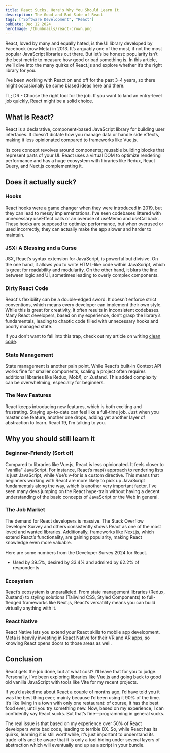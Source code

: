 ```yaml
---
title: React Sucks. Here's Why You Should Learn It.
description: The Good and Bad Side of React
tags: ["Software Development", "React"]
pubDate: Dec 12 2024
heroImage: /thumbnails/react-crown.png
---
```


React, loved by many and equally hated, is the UI library developed by Facebook (now Meta) in 2013. It’s arguably one of the most, if not the most popular JavaScript libraries out there. But let’s be honest: popularity isn’t the best metric to measure how good or bad something is. In this article, we’ll dive into the many quirks of React.js and explore whether it’s the right library for you.

I’ve been working with React on and off for the past 3–4 years, so there might occasionally be some biased ideas here and there.

TL; DR - Choose the right tool for the job. If you want to land an entry-level job quickly, React might be a solid choice.

## What is React?

React is a declarative, component-based JavaScript library for building user interfaces. It doesn’t dictate how you manage data or handle side effects, making it less opinionated compared to frameworks like Vue.js.

Its core concept revolves around components; reusable building blocks that represent parts of your UI. React uses a virtual DOM to optimize rendering performance and has a huge ecosystem with libraries like Redux, React Query, and Next.js complementing it.

## Does it actually suck?

### Hooks

React hooks were a game changer when they were introduced in 2019, but they can lead to messy implementations. I’ve seen codebases littered with unnecessary useEffect calls or an overuse of useMemo and useCallback. These hooks are supposed to optimize performance, but when overused or used incorrectly, they can actually make the app slower and harder to maintain.

### JSX: A Blessing and a Curse

JSX, React’s syntax extension for JavaScript, is powerful but divisive. On the one hand, it allows you to write HTML-like code within JavaScript, which is great for readability and modularity. On the other hand, it blurs the line between logic and UI, sometimes leading to overly complex components.

### Dirty React Code

React's flexibility can be a double-edged sword. It doesn’t enforce strict conventions, which means every developer can implement their own style. While this is great for creativity, it often results in inconsistent codebases. Many React developers, based on my experience, don’t grasp the library’s fundamentals, leading to chaotic code filled with unnecessary hooks and poorly managed state.

If you don't want to fall into this trap, check out my article on writing [clean code](/blog/clean-code).

### State Management

State management is another pain point. While React’s built-in Context API works fine for smaller components, scaling a project often requires additional libraries like Redux, MobX, or Zustand. This added complexity can be overwhelming, especially for beginners.

### The New Features

React keeps introducing new features, which is both exciting and frustrating. Staying up-to-date can feel like a full-time job. Just when you master one feature, another one drops, adding yet another layer of abstraction to learn. React 19, I'm talking to you.

## Why you should still learn it

### Beginner-Friendly (Sort of)

Compared to libraries like Vue.js, React is less opinionated. It feels closer to "vanilla" JavaScript. For instance, React’s map() approach to rendering lists is just JavaScript, while Vue’s v-for is a custom directive. This means that beginners working with React are more likely to pick up JavaScript fundamentals along the way, which is another very important factor. I've seen many devs jumping on the React hype-train without having a decent understanding of the basic concepts of JavaScript or the Web in general.

### The Job Market

The demand for React developers is massive. The Stack Overflow Developer Survey and others consistently shows React as one of the most loved and wanted libraries. Additionally, frameworks like Next.js, which extend React’s functionality, are gaining popularity, making React knowledge even more valuable.

Here are some numbers from the Developer Survey 2024 for React.

- Used by 39.5%, desired by 33.4% and admired by 62.2% of respondents

### Ecosystem

React’s ecosystem is unparalleled. From state management libraries (Redux, Zustand) to styling solutions (Tailwind CSS, Styled Components) to full-fledged frameworks like Next.js, React’s versatility means you can build virtually anything with it.

### React Native

React Native lets you extend your React skills to mobile app development. Meta is heavily investing in React Native for their VR and AR apps, so knowing React opens doors to those areas as well.

## Conclusion

React gets the job done, but at what cost? I’ll leave that for you to judge. Personally, I’ve been exploring libraries like Vue.js and going back to good old vanilla JavaScript with tools like Vite for my recent projects.

If you’d asked me about React a couple of months ago, I’d have told you it was the best thing ever; mainly because I’d been using it 90% of the time. It’s like living in a town with only one restaurant: of course, it has the best food ever, until you try something new. Now, based on my experience, I can confidently say React sucks. But that’s fine—programming in general sucks.

The real issue is that based on my experience over 50% of React developers write bad code, leading to terrible DX. So, while React has its quirks, learning it is still worthwhile, it’s just important to understand its trade-offs and be aware that it is only a tool hiding under several layers of abstraction which will eventually end up as a script in your bundle.
